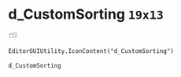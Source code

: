 # d_CustomSorting `19x13`
<img src="/img/d_CustomSorting.png" width=19 height=13>

``` CSharp
EditorGUIUtility.IconContent("d_CustomSorting")
```
```
d_CustomSorting
```
